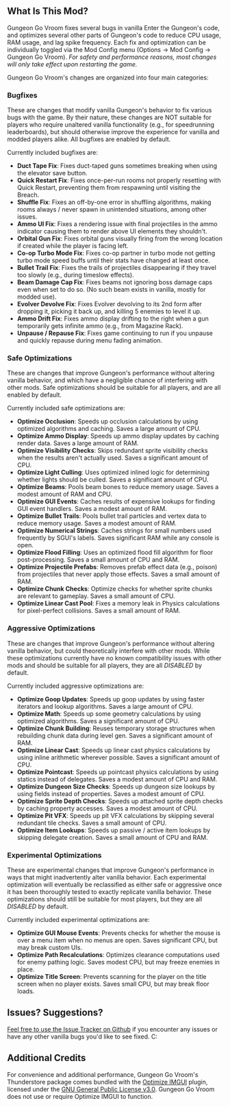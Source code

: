 ## What Is This Mod?

Gungeon Go Vroom fixes several bugs in vanilla Enter the Gungeon's code, and optimizes several other parts of Gungeon's code to reduce CPU usage, RAM usage, and lag spike frequency. Each fix and optimization can be individually toggled via the Mod Config menu (Options -> Mod Config -> Gungeon Go Vroom). *For safety and performance reasons, most changes will only take effect upon restarting the game.*

Gungeon Go Vroom's changes are organized into four main categories:

### Bugfixes

These are changes that modify vanilla Gungeon's behavior to fix various bugs with the game. By their nature, these changes are NOT suitable for players who require unaltered vanilla functionality (e.g., for speedrunning leaderboards), but should otherwise improve the experience for vanilla and modded players alike. All bugfixes are enabled by default.

Currently included bugfixes are:
  - **Duct Tape Fix**: Fixes duct-taped guns sometimes breaking when using the elevator save button.
  - **Quick Restart Fix**: Fixes once-per-run rooms not properly resetting with Quick Restart, preventing them from respawning until visiting the Breach.
  - **Shuffle Fix**: Fixes an off-by-one error in shuffling algorithms, making rooms always / never spawn in unintended situations, among other issues.
  - **Ammo UI Fix**: Fixes a rendering issue with final projectiles in the ammo indicator causing them to render above UI elements they shouldn't.
  - **Orbital Gun Fix**: Fixes orbital guns visually firing from the wrong location if created while the player is facing left.
  - **Co-op Turbo Mode Fix**: Fixes co-op partner in turbo mode not getting turbo mode speed buffs until their stats have changed at least once.
  - **Bullet Trail Fix**: Fixes the trails of projectiles disappearing if they travel too slowly (e.g., during timeslow effects).
  - **Beam Damage Cap Fix**: Fixes beams not ignoring boss damage caps even when set to do so. (No such beam exists in vanilla, mostly for modded use).
  - **Evolver Devolve Fix**: Fixes Evolver devolving to its 2nd form after dropping it, picking it back up, and killing 5 enemies to level it up.
  - **Ammo Drift Fix**: Fixes ammo display drifting to the right when a gun temporarily gets infinite ammo (e.g., from Magazine Rack).
  - **Unpause / Repause Fix**: Fixes game continuing to run if you unpause and quickly repause during menu fading animation.

### Safe Optimizations

These are changes that improve Gungeon's performance without altering vanilla behavior, and which have a negligible chance of interfering with other mods. Safe optimizations should be suitable for all players, and are all enabled by default.

Currently included safe optimizations are:
  - **Optimize Occlusion**: Speeds up occlusion calculations by using optimized algorithms and caching. Saves a large amount of CPU.
  - **Optimize Ammo Display**: Speeds up ammo display updates by caching render data. Saves a large amount of RAM.
  - **Optimize Visibility Checks**: Skips redundant sprite visibility checks when the results aren't actually used. Saves a significant amount of CPU.
  - **Optimize Light Culling**: Uses optimized inlined logic for determining whether lights should be culled. Saves a significant amount of CPU.
  - **Optimize Beams**: Pools beam bones to reduce memory usage.  Saves a modest amount of RAM and CPU.
  - **Optimize GUI Events**: Caches results of expensive lookups for finding GUI event handlers. Saves a modest amount of RAM.
  - **Optimize Bullet Trails**: Pools bullet trail particles and vertex data to reduce memory usage. Saves a modest amount of RAM.
  - **Optimize Numerical Strings**: Caches strings for small numbers used frequently by SGUI's labels. Saves significant RAM while any console is open.
  - **Optimize Flood Filling**: Uses an optimized flood fill algorithm for floor post-processing. Saves a small amount of CPU and RAM.
  - **Optimize Projectile Prefabs**: Removes prefab effect data (e.g., poison) from projectiles that never apply those effects. Saves a small amount of RAM.
  - **Optimize Chunk Checks**: Optimize checks for whether sprite chunks are relevant to gameplay. Saves a small amount of CPU.
  - **Optimize Linear Cast Pool**: Fixes a memory leak in Physics calculations for pixel-perfect collisions. Saves a small amount of RAM.

### Aggressive Optimizations

These are changes that improve Gungeon's performance without altering vanilla behavior, but could theoretically interfere with other mods. While these optimizations currently have no known compatibility issues with other mods and should be suitable for all players, they are all *DISABLED* by default.

Currently included aggressive optimizations are:
  - **Optimize Goop Updates**: Speeds up goop updates by using faster iterators and lookup algorithms. Saves a large amount of CPU.
  - **Optimize Math**: Speeds up some geometry calculations by using optimized algorithms. Saves a significant amount of CPU.
  - **Optimize Chunk Building**: Reuses temporary storage structures when rebuilding chunk data during level gen. Saves a significant amount of RAM.
  - **Optimize Linear Cast**: Speeds up linear cast physics calculations by using inline arithmetic wherever possible. Saves a significant amount of CPU.
  - **Optimize Pointcast**: Speeds up pointcast physics calculations by using statics instead of delegates. Saves a modest amount of CPU and RAM.
  - **Optimize Dungeon Size Checks**: Speeds up dungeon size lookups by using fields instead of properties. Saves a modest amount of CPU.
  - **Optimize Sprite Depth Checks**: Speeds up attached sprite depth checks by caching property accesses. Saves a modest amount of CPU.
  - **Optimize Pit VFX**: Speeds up pit VFX calculations by skipping several redundant tile checks. Saves a small amount of CPU.
  - **Optimize Item Lookups**: Speeds up passive / active item lookups by skipping delegate creation. Saves a small amount of CPU and RAM.

### Experimental Optimizations

These are experimental changes that improve Gungeon's performance in ways that might inadvertently alter vanilla behavior. Each experimental optimization will eventually be reclassified as either safe or aggressive once it has been thoroughly tested to exactly replicate vanilla behavior. These optimizations should still be suitable for most players, but they are all *DISABLED* by default.

Currently included experimental optimizations are:
  - **Optimize GUI Mouse Events**: Prevents checks for whether the mouse is over a menu item when no menus are open. Saves significant CPU, but may break custom UIs.
  - **Optimize Path Recalculations**: Optimizes clearance computations used for enemy pathing logic. Saves modest CPU, but may freeze enemies in place.
  - **Optimize Title Screen**: Prevents scanning for the player on the title screen when no player exists. Saves small CPU, but may break floor loads.

## Issues? Suggestions?

[Feel free to use the Issue Tracker on Github](https://github.com/pcrain/GungeonGoVroom/issues) if you encounter any issues or have any other vanilla bugs you'd like to see fixed. C:

## Additional Credits

For convenience and additional performance, Gungeon Go Vroom's Thunderstore package comes bundled with the [Optimize IMGUI](https://github.com/BepInEx/BepInEx.Utility) plugin, licensed under the [GNU General Public License v3.0](https://github.com/BepInEx/BepInEx.Utility/blob/master/LICENSE). Gungeon Go Vroom does not use or require Optimize IMGUI to function.
